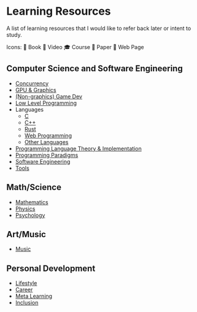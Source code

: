 # Learning Resources

A list of learning resources that I would like to refer back later or intent to study.

Icons: 📘 Book 🎥 Video 🎓 Course 📄 Paper 🔗 Web Page

## Computer Science and Software Engineering
- [Concurrency](concurrency.md)
- [GPU & Graphics](gpu_and_computer_graphics.md)
- [(Non-graphics) Game Dev](gamedev.md)
- [Low Level Programming](low_level_programming.md)
- Languages
  - [C](c.md)
  - [C++](cpp.md)
  - [Rust](rust.md)
  - [Web Programming](web.md)
  - [Other Languages](misc_languages.md)
- [Programming Language Theory & Implementation](pl.md)
- [Programming Paradigms](programming_paradigms.md)
- [Software Engineering](software_engineering.md)
- [Tools](tools.md)

## Math/Science
- [Mathematics](mathematics.md)
- [Physics](physics.md)
- [Psychology](psychology.md)

## Art/Music
- [Music](music.md)

## Personal Development
- [Lifestyle](lifestyle.md)
- [Career](career.md)
- [Meta Learning](meta_learning.md)
- [Inclusion](inclusion.md)
